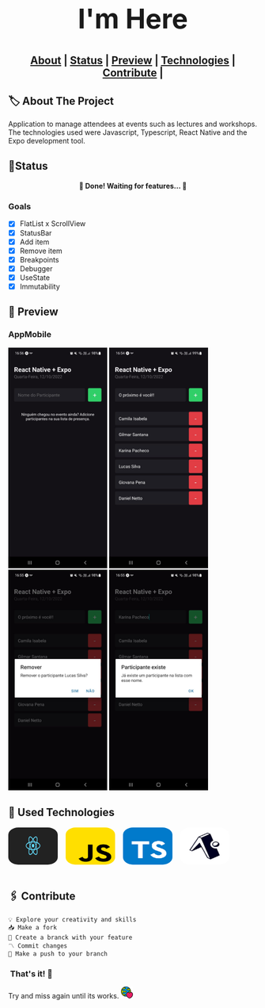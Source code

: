 <h1 align="center" style="font-size:3.4rem">I'm Here<h1>

<h2 align="center">
<a href="#about">About</a>  |
<a href="#status">Status</a>  |
<a href="#preview">Preview</a>  |
<a href="#technologies">Technologies</a>  |
<a href="#contribute">Contribute</a>  | 
</h2>

<h2 id="about">🏷 About The Project</h2>
<p>Application to manage attendees at events such as lectures and workshops. The technologies used were Javascript, Typescript, React Native and the Expo development tool.</p>

<h2 id="status"> 🚦Status </h2>
<h4 align="center"> 
	🚀 Done! Waiting for features...  🚧
</h4>

### Goals

- [x] FlatList x ScrollView
- [x] StatusBar
- [x] Add item
- [x] Remove item
- [x] Breakpoints
- [x] Debugger
- [x] UseState
- [x] Immutability

<h2 id="preview">🔎 Preview </h2>
<div text-align="center">      
<h3>AppMobile</h3>
<img src="./assets/1.jpeg" width="200">
<img src="./assets/2.jpeg" width="200">
<img src="./assets/3.jpeg" width="200">
<img src="./assets/4.jpeg" width="200">
</div>

<h2 id="technologies">🧰 Used Technologies </h2>

<img src="./assets/react.png" width="100" height="75" style="border-radius:20%">&nbsp;&nbsp;&nbsp;
<img src="./assets/javascript.png" width="100" height="75" style="border-radius:20%">&nbsp;&nbsp;&nbsp;
<img src="./assets/typescript.png" width="100" height="75" style="border-radius:20%">&nbsp;&nbsp;&nbsp;
<img src="./assets/expo.png" width="100" height="75" style="border-radius:20%">&nbsp;&nbsp;&nbsp;<br><br>

<h2 id="contribute">🖇 Contribute</h2>

    💡 Explore your creativity and skills
    📥 Make a fork
    🔱 Create a branck with your feature
    〽 Commit changes
    💠 Make a push to your branch

<h3>&nbsp;That's it! 🖖</h3>
<p>Try and miss again until its works.&nbsp;<img src="./assets/footlogo.png" alt="logotipo footer"></p>
